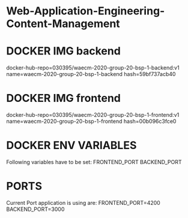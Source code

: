 # Web-Application-Engineering-Content-Management

# DOCKER IMG backend

docker-hub-repo=030395/waecm-2020-group-20-bsp-1-backend:v1
name=waecm-2020-group-20-bsp-1-backend
hash=59bf737acb40

# DOCKER IMG frontend

docker-hub-repo=030395/waecm-2020-group-20-bsp-1-frontend:v1
name=waecm-2020-group-20-bsp-1-frontend
hash=00b096c3fce0

# DOCKER ENV VARIABLES

Following variables have to be set:
FRONTEND_PORT
BACKEND_PORT

# PORTS

Current Port application is using are:
FRONTEND_PORT=4200
BACKEND_PORT=3000
